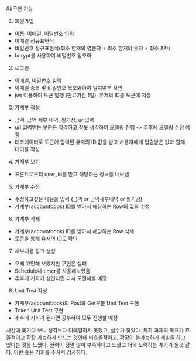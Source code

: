 ##구현 기능
1. 회원가입
  - 이름, 이메일, 비밀번호 입력
  - 이메일 정규표현식
  - 비밀번호 정규표현식(최소 한개의 영문자 + 최소 한개의 숫자 + 최소 8자)
  - bcrypt를 사용하여 비밀번호 암호화
2. 로그인
  - 이메일, 비밀번호 입력
  - 이메일 중복 및 비밀번호 복호화하여 일치여부 확인
  - jwt 이용하여 토큰 발행 (만료기간 1일), 유저의 ID를 토큰에 저장
3. 가계부 작성
  - 금액, 금액 세부 내역, 필기장, url입력
  - url 입력받는 부분은 착각하고 잘못 생각하여 모델링 진행 -> 추후에 모델링 수정 예정
  - 데코레이터로 토큰에 입력된 유저의 ID 값을 받고 사용자에게 입렫받은 값과 함께 테이블 작성
4. 가계부 보기
  - 프론트로부터 user_id를 받고 해당하는 정보를 내보냄
5. 가계부 수정
  - 수정하고싶은 내용을 입력 (금액 or 금액세부내역 or 필기장)
  - 가계부(accountbook) ID를 받아서 해당하는 Row의 값을 수정
6. 가계부 삭제
  - 가계부(accountbook) ID를 받아서 해당하는 Row 삭제
  - 토큰을 통해 유저의 ID도 확인
7. 세부내용 링크 생성
  - 오래 고민해 보았지만 구현은 실패
  - Schedule나 timer를 사용해보았음
  - 추후에 기회가 생긴다면 다시 도전해볼 예정
8. Unit Test 작성
  - 가계부(accountbook)의 Post와 Get부분 Unit Test 구현
  - Token Unit Test 구현
  - 추후에 기회가 된다면 공부하여 모두 진행할 예정
 
시간에 쫓기다 보니 생각보다 디테일하지 못했고, 실수가 잦았다.
특히 과제의 목표가 효율적이고 확장 가능하게 만드는 것인데 비효율적이고, 
확장이 불가능하게 개발을 하고 있다는 것을 느꼈다.
실력이 정말 많이 부족하다고 느꼈고 더욱 노력하는 계기가 될것 같다.
이런 좋은 기회를 주셔서 감사하다.

